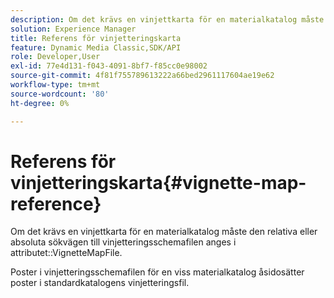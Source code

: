 ```yaml
---
description: Om det krävs en vinjettkarta för en materialkatalog måste den relativa eller absoluta sökvägen till vinjetteringsschemafilen anges i attributet VignetteMapFile.
solution: Experience Manager
title: Referens för vinjetteringskarta
feature: Dynamic Media Classic,SDK/API
role: Developer,User
exl-id: 77e4d131-f043-4091-8bf7-f85cc0e98002
source-git-commit: 4f81f755789613222a66bed2961117604ae19e62
workflow-type: tm+mt
source-wordcount: '80'
ht-degree: 0%

---
```


# Referens för vinjetteringskarta{#vignette-map-reference}

Om det krävs en vinjettkarta för en materialkatalog måste den relativa eller absoluta sökvägen till vinjetteringsschemafilen anges i attributet::VignetteMapFile.

Poster i vinjetteringsschemafilen för en viss materialkatalog åsidosätter poster i standardkatalogens vinjetteringsfil.
